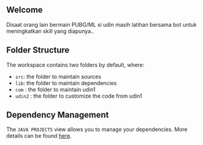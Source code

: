 ## Welcome

Disaat orang lain bermain PUBG/ML si udin masih latihan bersama bot untuk meningkatkan skill yang diapunya..

## Folder Structure

The workspace contains two folders by default, where:

- `src`: the folder to maintain sources
- `lib`: the folder to maintain dependencies
- `com` : the folder to maintain udin1
- `udin2` : the folder to customize the code from udin1

## Dependency Management

The `JAVA PROJECTS` view allows you to manage your dependencies. More details can be found [here](https://github.com/microsoft/vscode-java-dependency#manage-dependencies).
